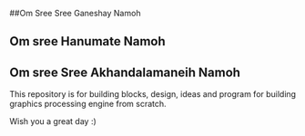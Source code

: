 ##Om Sree Sree Ganeshay Namoh
## Om sree Hanumate Namoh
## Om sree Sree Akhandalamaneih Namoh
This repository is for building blocks, design, ideas and program for  building graphics processing engine from scratch.

Wish you a great day :)

